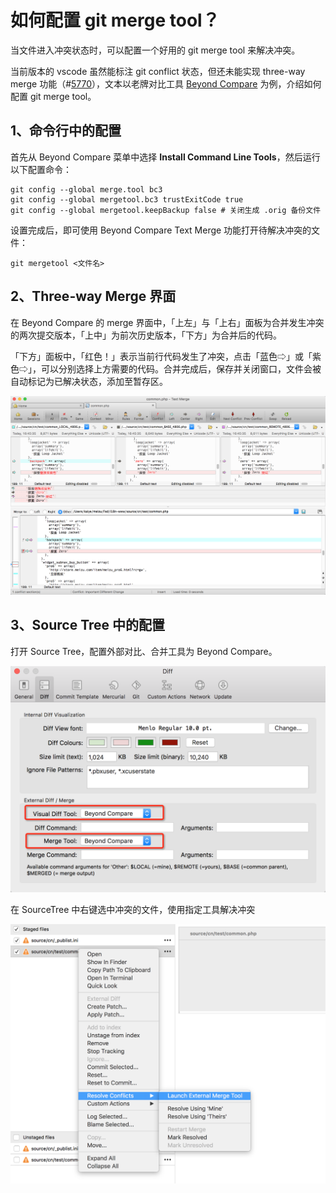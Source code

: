 # 如何配置 git merge tool？

当文件进入冲突状态时，可以配置一个好用的 git merge tool 来解决冲突。

当前版本的 vscode 虽然能标注 git conflict 状态，但还未能实现 three-way merge 功能（\#[5770](https://github.com/Microsoft/vscode/issues/5770)），文本以老牌对比工具 [Beyond Compare](http://www.scootersoftware.com/support.php?zz=kb_vcs_osx#git) 为例，介绍如何配置 git merge tool。

## 1、命令行中的配置

首先从 Beyond Compare 菜单中选择 **Install Command Line Tools**，然后运行以下配置命令：

```text
git config --global merge.tool bc3
git config --global mergetool.bc3 trustExitCode true
git config --global mergetool.keepBackup false # 关闭生成 .orig 备份文件
```

设置完成后，即可使用 Beyond Compare Text Merge 功能打开待解决冲突的文件：

```text
git mergetool <文件名>
```

## 2、Three-way Merge 界面

在 Beyond Compare 的 merge 界面中，「上左」与「上右」面板为合并发生冲突的两次提交版本，「上中」为前次历史版本，「下方」为合并后的代码。

「下方」面板中，「红色！」表示当前行代码发生了冲突，点击「蓝色⇨」或「紫色⇨」，可以分别选择上方需要的代码。合并完成后，保存并关闭窗口，文件会被自动标记为已解决状态，添加至暂存区。

![Beyond Compare Merge](../.gitbook/assets/bc-three-way.png)

## 3、Source Tree 中的配置

打开 Source Tree，配置外部对比、合并工具为 Beyond Compare。

![](../.gitbook/assets/sourcetree-config.png)

在 SourceTree 中右键选中冲突的文件，使用指定工具解决冲突

![](../.gitbook/assets/sourcetree-context.png)


